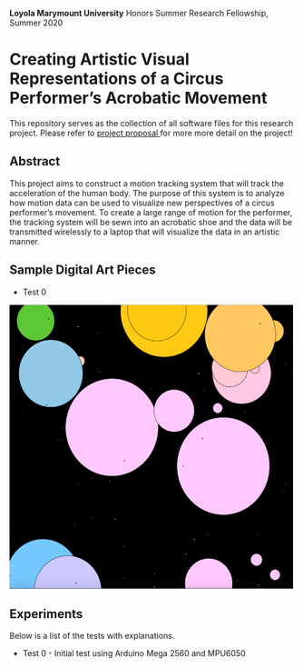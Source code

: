 **Loyola Marymount University** Honors Summer Research Fellowship, Summer 2020

# Creating Artistic Visual Representations of a Circus Performer’s Acrobatic Movement
This repository serves as the collection of all software files for this research project. Please refer to <a href="https://digitalcommons.lmu.edu/honors-grants-and-fellowships/56/"> project proposal </a> for more more detail on the project!

## Abstract
This project aims to construct a motion tracking system that will track the acceleration of the human body. The purpose of this system is to analyze how motion data can be used to visualize new perspectives of a circus performer’s movement. To create a large range of motion for the performer, the tracking system will be sewn into an acrobatic shoe and the data will be transmitted wirelessly to a laptop that will visualize the data in an artistic manner.

## Sample Digital Art Pieces

* Test 0
<img src="./digital-art-pieces/test-0/0.1.png" alt="1.1" width="500" height="500" />

## Experiments
Below is a list of the tests with explanations.

* Test 0 - Initial test using Arduino Mega 2560 and MPU6050

